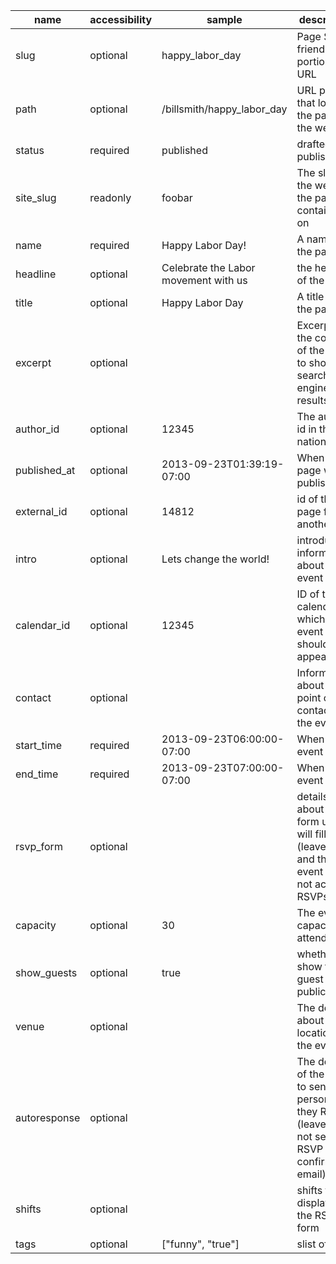 | name         | accessibility | sample                               | description                                                                                                  |
| ------------ | ------------- | ------------------------------------ | ------------------------------------------------------------------------------------------------------------ |
| slug         | optional      | happy_labor_day                      | Page SEO friendly portion of URL                                                                             |
| path         | optional      | /billsmith/happy_labor_day           | URL path that locates the page on the website                                                                |
| status       | required      | published                            | drafted or published                                                                                         |
| site_slug    | readonly      | foobar                               | The slug of the website the page is contained on                                                             |
| name         | required      | Happy Labor Day!                     | A name for the page                                                                                          |
| headline     | optional      | Celebrate the Labor movement with us | the headline of the page                                                                                     |
| title        | optional      | Happy Labor Day                      | A title for the page                                                                                         |
| excerpt      | optional      |                                      | Excerpt of the content of the page to show on search engine results                                          |
| author_id    | optional      | 12345                                | The author's id in the nation                                                                                |
| published_at | optional      | 2013-09-23T01:39:19-07:00            | When the page was published                                                                                  |
| external_id  | optional      | 14812                                | id of the page from another tool                                                                             |
| intro        | optional      | Lets change the world!               | introductory information about the event                                                                     |
| calendar_id  | optional      | 12345                                | ID of the calendar on which this event should appear                                                         |
| contact      | optional      |                                      | Information about the point of contact for the event                                                         |
| start_time   | required      | 2013-09-23T06:00:00-07:00            | When the event starts                                                                                        |
| end_time     | required      | 2013-09-23T07:00:00-07:00            | When the event ends                                                                                          |
| rsvp_form    | optional      |                                      | details about the form users will fill out to (leave out and the event will not accept RSVPs)                |
| capacity     | optional      | 30                                   | The event's capacity for attendees                                                                           |
| show_guests  | optional      | true                                 | whether to show the guest list publically                                                                    |
| venue        | optional      |                                      | The details about the location of the event                                                                  |
| autoresponse | optional      |                                      | The details of the email to send to a person after they RSVP (leave out to not send RSVP confirmation email) |
| shifts       | optional      |                                      | shifts to display on the RSVP form                                                                           |
| tags         | optional      | ["funny", "true"]                    | slist of tags                                                                                                |